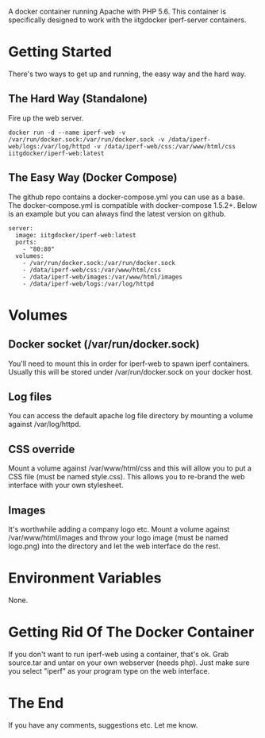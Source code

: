 A docker container running Apache with PHP 5.6. This container is specifically designed to work with the iitgdocker iperf-server containers.

# Getting Started

There's two ways to get up and running, the easy way and the hard way.

## The Hard Way (Standalone)

Fire up the web server.

```
docker run -d --name iperf-web -v /var/run/docker.sock:/var/run/docker.sock -v /data/iperf-web/logs:/var/log/httpd -v /data/iperf-web/css:/var/www/html/css iitgdocker/iperf-web:latest
```

## The Easy Way (Docker Compose)

The github repo contains a docker-compose.yml you can use as a base. The docker-compose.yml is compatible with docker-compose 1.5.2+. Below is an example but you can always find the latest version on github.

```
server:
  image: iitgdocker/iperf-web:latest
  ports:
    - "80:80"
  volumes:
    - /var/run/docker.sock:/var/run/docker.sock
    - /data/iperf-web/css:/var/www/html/css
    - /data/iperf-web/images:/var/www/html/images
    - /data/iperf-web/logs:/var/log/httpd
```

# Volumes

## Docker socket (/var/run/docker.sock)

You'll need to mount this in order for iperf-web to spawn iperf containers. Usually this will be stored under /var/run/docker.sock on your docker host.

## Log files

You can access the default apache log file directory by mounting a volume against /var/log/httpd.

## CSS override

Mount a volume against /var/www/html/css and this will allow you to put a CSS file (must be named style.css). This allows you to re-brand the web interface with your own stylesheet.

## Images

It's worthwhile adding a company logo etc. Mount a volume against /var/www/html/images and throw your logo image (must be named logo.png) into the directory and let the web interface do the rest.

# Environment Variables

None.

# Getting Rid Of The Docker Container

If you don't want to run iperf-web using a container, that's ok. Grab source.tar and untar on your own webserver (needs php). Just make sure you select "iperf" as your program type on the web interface.

# The End

If you have any comments, suggestions etc. Let me know.
